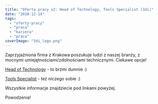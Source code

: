```yaml
---
title: "Oferta pracy x2: Head of Technology, Tools Specialist (3di)"
date: "2018-12-14"
tags:
  - "oferty-pracy"
  - "praca"
  - "kariera"
  - "praca"
coverImage: "3di_logo.png"
---
```


Zaprzyjaźniona firma z Krakowa poszukuje ludzi z naszej branży, z mocnymi
umiejętnościami/zdolnościami technicznymi. Ciekawe opcje!

[Head of Technology](https://3di-info.com/head-of-technology/) - to brzmi dumnie
:)

[Tools Specialist](https://3di-info.com/tools-specialist/) - też niczego sobie
:)

Wszystkie informacje znajdziecie pod linkami powyżej.

Powodzenia!
